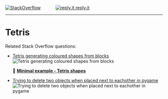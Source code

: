 
[![StackOverflow](https://stackexchange.com/users/flair/7322082.png)](https://stackoverflow.com/users/5577765/rabbid76?tab=profile) &nbsp;&nbsp;&nbsp;&nbsp;&nbsp;&nbsp;&nbsp;&nbsp;&nbsp;&nbsp; [![reply.it](../../resource/logo/Repl_it_logo_80.png) reply.it](https://repl.it/repls/folder/PyGame%20Examples)

---

# Tetris

Related Stack Overflow questions:

- [Tetris generating coloured shapes from blocks](https://stackoverflow.com/questions/66765536/tetris-generating-coloured-shapes-from-blocks/66767879#66767879)  
  ![Tetris generating coloured shapes from blocks](https://i.stack.imgur.com/F58Je.png)

  :scroll: **[Minimal example - Tetris shapes](../../examples/minimal_examples/pygame_minimal_tetris_shapes.py)**

- [Trying to delete two objects when placed next to eachother in pygame](https://stackoverflow.com/questions/56101697/trying-to-delete-two-objects-when-placed-next-to-eachother-in-pygame/56102178#56102178)  
  ![Trying to delete two objects when placed next to eachother in pygame](https://i.stack.imgur.com/lSdIg.gif)
